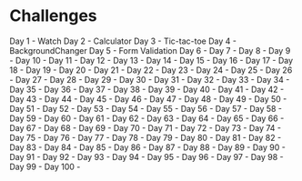 # Challenges

Day 1 - Watch 
Day 2 - Calculator
Day 3 - Tic-tac-toe
Day 4 - BackgroundChanger
Day 5 - Form Validation
Day 6 - 
Day 7 - 
Day 8 - 
Day 9 - 
Day 10 - 
Day 11 -
Day 12 - 
Day 13 - 
Day 14 - 
Day 15 - 
Day 16 - 
Day 17 - 
Day 18 - 
Day 19 - 
Day 20 - 
Day 21 - 
Day 22 - 
Day 23 - 
Day 24 - 
Day 25 - 
Day 26 - 
Day 27 - 
Day 28 - 
Day 29 - 
Day 30 - 
Day 31 - 
Day 32 - 
Day 33 - 
Day 34 - 
Day 35 - 
Day 36 - 
Day 37 - 
Day 38 - 
Day 39 - 
Day 40 - 
Day 41 - 
Day 42 - 
Day 43 - 
Day 44 - 
Day 45 - 
Day 46 - 
Day 47 - 
Day 48 - 
Day 49 - 
Day 50 - 
Day 51 - 
Day 52 - 
Day 53 - 
Day 54 - 
Day 55 - 
Day 56 - 
Day 57 - 
Day 58 - 
Day 59 - 
Day 60 - 
Day 61 - 
Day 62 - 
Day 63 - 
Day 64 - 
Day 65 - 
Day 66 - 
Day 67 - 
Day 68 - 
Day 69 - 
Day 70 - 
Day 71 - 
Day 72 - 
Day 73 - 
Day 74 - 
Day 75 - 
Day 76 - 
Day 77 - 
Day 78 - 
Day 79 - 
Day 80 - 
Day 81 - 
Day 82 - 
Day 83 - 
Day 84 - 
Day 85 - 
Day 86 - 
Day 87 - 
Day 88 - 
Day 89 - 
Day 90 - 
Day 91 - 
Day 92 - 
Day 93 - 
Day 94 - 
Day 95 - 
Day 96 - 
Day 97 - 
Day 98 - 
Day 99 - 
Day 100 - 
